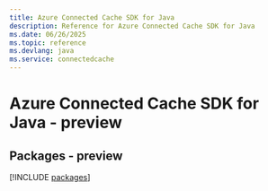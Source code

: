 ```yaml
---
title: Azure Connected Cache SDK for Java
description: Reference for Azure Connected Cache SDK for Java
ms.date: 06/26/2025
ms.topic: reference
ms.devlang: java
ms.service: connectedcache
---
```

# Azure Connected Cache SDK for Java - preview
## Packages - preview
[!INCLUDE [packages](connected-cache-index.md)]
